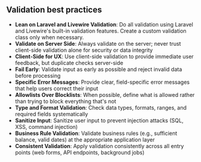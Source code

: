 ## Validation best practices

- **Lean on Laravel and Livewire Validation**: Do all validation using Laravel and Livewire's built-in validation features. Create a custom validation class only when necessary.
- **Validate on Server Side**: Always validate on the server; never trust client-side validation alone for security or data integrity
- **Client-Side for UX**: Use client-side validation to provide immediate user feedback, but duplicate checks server-side
- **Fail Early**: Validate input as early as possible and reject invalid data before processing
- **Specific Error Messages**: Provide clear, field-specific error messages that help users correct their input
- **Allowlists Over Blocklists**: When possible, define what is allowed rather than trying to block everything that's not
- **Type and Format Validation**: Check data types, formats, ranges, and required fields systematically
- **Sanitize Input**: Sanitize user input to prevent injection attacks (SQL, XSS, command injection)
- **Business Rule Validation**: Validate business rules (e.g., sufficient balance, valid dates) at the appropriate application layer
- **Consistent Validation**: Apply validation consistently across all entry points (web forms, API endpoints, background jobs)
